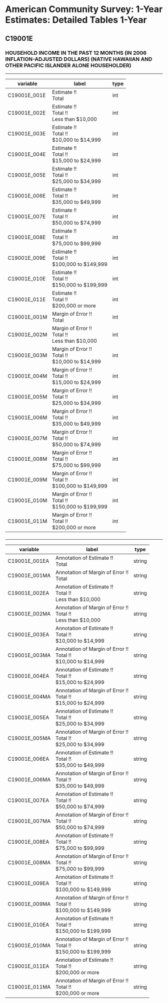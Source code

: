# American Community Survey: 1-Year Estimates: Detailed Tables 1-Year

## C19001E

### HOUSEHOLD INCOME IN THE PAST 12 MONTHS (IN 2006 INFLATION-ADJUSTED DOLLARS) (NATIVE HAWAIIAN AND OTHER PACIFIC ISLANDER ALONE HOUSEHOLDER)

___

| variable | label | type |
| ----- | ----- | ----- |
| C19001E_001E | Estimate !!<br>Total | int |
| C19001E_002E | Estimate !!<br>Total !!<br>Less than $10,000 | int |
| C19001E_003E | Estimate !!<br>Total !!<br>$10,000 to $14,999 | int |
| C19001E_004E | Estimate !!<br>Total !!<br>$15,000 to $24,999 | int |
| C19001E_005E | Estimate !!<br>Total !!<br>$25,000 to $34,999 | int |
| C19001E_006E | Estimate !!<br>Total !!<br>$35,000 to $49,999 | int |
| C19001E_007E | Estimate !!<br>Total !!<br>$50,000 to $74,999 | int |
| C19001E_008E | Estimate !!<br>Total !!<br>$75,000 to $99,999 | int |
| C19001E_009E | Estimate !!<br>Total !!<br>$100,000 to $149,999 | int |
| C19001E_010E | Estimate !!<br>Total !!<br>$150,000 to $199,999 | int |
| C19001E_011E | Estimate !!<br>Total !!<br>$200,000 or more | int |
| C19001E_001M | Margin of Error !!<br>Total | int |
| C19001E_002M | Margin of Error !!<br>Total !!<br>Less than $10,000 | int |
| C19001E_003M | Margin of Error !!<br>Total !!<br>$10,000 to $14,999 | int |
| C19001E_004M | Margin of Error !!<br>Total !!<br>$15,000 to $24,999 | int |
| C19001E_005M | Margin of Error !!<br>Total !!<br>$25,000 to $34,999 | int |
| C19001E_006M | Margin of Error !!<br>Total !!<br>$35,000 to $49,999 | int |
| C19001E_007M | Margin of Error !!<br>Total !!<br>$50,000 to $74,999 | int |
| C19001E_008M | Margin of Error !!<br>Total !!<br>$75,000 to $99,999 | int |
| C19001E_009M | Margin of Error !!<br>Total !!<br>$100,000 to $149,999 | int |
| C19001E_010M | Margin of Error !!<br>Total !!<br>$150,000 to $199,999 | int |
| C19001E_011M | Margin of Error !!<br>Total !!<br>$200,000 or more | int |
### 

___

| variable | label | type |
| ----- | ----- | ----- |
| C19001E_001EA | Annotation of Estimate !!<br>Total | string |
| C19001E_001MA | Annotation of Margin of Error !!<br>Total | string |
| C19001E_002EA | Annotation of Estimate !!<br>Total !!<br>Less than $10,000 | string |
| C19001E_002MA | Annotation of Margin of Error !!<br>Total !!<br>Less than $10,000 | string |
| C19001E_003EA | Annotation of Estimate !!<br>Total !!<br>$10,000 to $14,999 | string |
| C19001E_003MA | Annotation of Margin of Error !!<br>Total !!<br>$10,000 to $14,999 | string |
| C19001E_004EA | Annotation of Estimate !!<br>Total !!<br>$15,000 to $24,999 | string |
| C19001E_004MA | Annotation of Margin of Error !!<br>Total !!<br>$15,000 to $24,999 | string |
| C19001E_005EA | Annotation of Estimate !!<br>Total !!<br>$25,000 to $34,999 | string |
| C19001E_005MA | Annotation of Margin of Error !!<br>Total !!<br>$25,000 to $34,999 | string |
| C19001E_006EA | Annotation of Estimate !!<br>Total !!<br>$35,000 to $49,999 | string |
| C19001E_006MA | Annotation of Margin of Error !!<br>Total !!<br>$35,000 to $49,999 | string |
| C19001E_007EA | Annotation of Estimate !!<br>Total !!<br>$50,000 to $74,999 | string |
| C19001E_007MA | Annotation of Margin of Error !!<br>Total !!<br>$50,000 to $74,999 | string |
| C19001E_008EA | Annotation of Estimate !!<br>Total !!<br>$75,000 to $99,999 | string |
| C19001E_008MA | Annotation of Margin of Error !!<br>Total !!<br>$75,000 to $99,999 | string |
| C19001E_009EA | Annotation of Estimate !!<br>Total !!<br>$100,000 to $149,999 | string |
| C19001E_009MA | Annotation of Margin of Error !!<br>Total !!<br>$100,000 to $149,999 | string |
| C19001E_010EA | Annotation of Estimate !!<br>Total !!<br>$150,000 to $199,999 | string |
| C19001E_010MA | Annotation of Margin of Error !!<br>Total !!<br>$150,000 to $199,999 | string |
| C19001E_011EA | Annotation of Estimate !!<br>Total !!<br>$200,000 or more | string |
| C19001E_011MA | Annotation of Margin of Error !!<br>Total !!<br>$200,000 or more | string |

